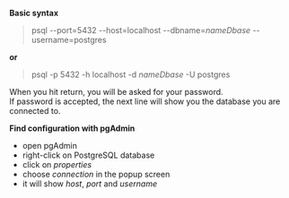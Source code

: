 **Basic syntax**  
> psql --port=5432 --host=localhost --dbname=*nameDbase* --username=postgres

**or**  
> psql -p 5432 -h localhost -d *nameDbase* -U postgres

When you hit return, you will be asked for your password.  
If password is accepted, the next line will show you the database you are connected to.

**Find configuration with pgAdmin**  
* open pgAdmin
* right-click on PostgreSQL database
* click on *properties*
* choose *connection* in the popup screen
* it will show *host*, *port* and *username*


